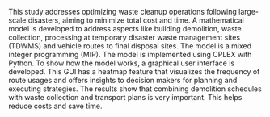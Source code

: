 This study addresses optimizing waste cleanup operations following large-scale
 disasters, aiming to minimize total cost and time. A mathematical model is developed
 to address aspects like building demolition, waste collection, processing at temporary
 disaster waste management sites (TDWMS) and vehicle routes to final disposal sites.
 The model is a mixed integer programming (MIP). The model is implemented using
 CPLEX with Python. To show how the model works, a graphical user interface
 is developed. This GUI has a heatmap feature that visualizes the frequency of route
 usages and offers insights to decision makers for planning and executing strategies. The
 results show that combining demolition schedules with waste collection and transport
 plans is very important. This helps reduce costs and save time.
